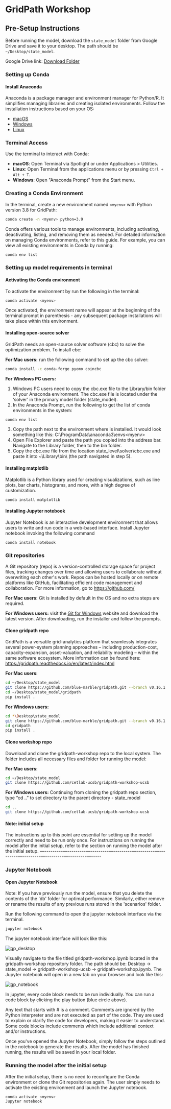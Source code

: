 # GridPath Workshop

## Pre-Setup Instructions
Before running the model, download the `state_model` folder from Google Drive and save it to your desktop. The path should be `~/Desktop/state_model`.

Google Drive link: [Download Folder](https://drive.google.com/drive/folders/1GnN0Eq1uCrRrRReP_92QB3Tz0MLzliB-)

### Setting up Conda

#### Install Anaconda
Anaconda is a package manager and environment manager for Python/R. It simplifies managing libraries and creating isolated environments. Follow the installation instructions based on your OS:

- [macOS](https://docs.anaconda.com/anaconda/install/mac-os/)
- [Windows](https://docs.anaconda.com/anaconda/install/windows/)
- [Linux](https://docs.anaconda.com/anaconda/install/linux/)

### Terminal Access
Use the terminal to interact with Conda:

- **macOS**: Open Terminal via Spotlight or under Applications > Utilities.
- **Linux**: Open Terminal from the applications menu or by pressing `Ctrl + Alt + T`.
- **Windows**: Open "Anaconda Prompt" from the Start menu.

### Creating a Conda Environment
In the terminal, create a new environment named `<myenv>` with Python version 3.8 for GridPath:

```bash
conda create -n <myenv> python=3.9
```
Conda offers various tools to manage environments, including activating, deactivating, listing, and removing them as needed. For detailed information on managing Conda environments, refer to this guide. For example, you can view all existing environments in Conda by running: 
```bash
conda env list
```
### Setting up model requirements in terminal
#### Activating the Conda environment
To activate the environment by run the following in the terminal:
```bash
conda activate <myenv>
```
Once activated, the environment name will appear at the beginning of the terminal prompt in parenthesis - any subsequent package installations will take place within this environment.
#### Installing open-source solver
GridPath needs an open-source solver software (cbc) to solve the optimization problem. To install cbc:

**For Mac users:** run the following command to set up the cbc solver: 
```bash
conda install -c conda-forge pyomo coincbc
```

**For Windows PC users:**
1. Windows PC users need to copy the cbc.exe file to the Library/bin folder of your Anaconda environment. The cbc.exe file is located under the ‘solver’ in the primary model folder (state_model).
2. In the Anaconda Prompt, run the following to get the list of conda environments in the system:
```bash
conda env list
```
3. Copy the path next to the environment where <myenv> is installed. It would look something like this: C:\ProgramData\anaconda3\envs\<myenv>
4. Open File Explorer and paste the path you copied into the address bar. Navigate to the Library folder, then to the bin folder.
5. Copy the cbc.exe file from the location state_level\solver\cbc.exe and paste it into ~\Library\bin\ (the path navigated in step 5).

#### Installing matplotlib
Matplotlib is a Python library used for creating visualizations, such as line plots, bar charts, histograms, and more, with a high degree of customization.
```baash
conda install matplotlib
```
#### Installing Jupyter notebook
Jupyter Notebook is an interactive development environment that allows users to write and run code in a web-based interface. Install Jupyter notebook invoking the following command
```baash
conda install notebook
```
### Git repositories
A Git repository (repo) is a version-controlled storage space for project files, tracking changes over time and allowing users to collaborate without overwriting each other's work. Repos can be hosted locally or on remote platforms like GitHub, facilitating efficient code management and collaboration. For more information, go to https://github.com/ 

**For Mac users:** Git is installed by default in the OS and no extra steps are required.

**For Windows users:** visit the [Git for Windows](https://git-scm.com/download/win) website and download the latest version. After downloading, run the installer and follow the prompts.

#### Clone gridpath repo
GridPath is a versatile grid-analytics platform that seamlessly integrates several power-system planning approaches – including production-cost, capacity-expansion, asset-valuation, and reliability modeling – within the same software ecosystem. More information can be found here: https://gridpath.readthedocs.io/en/latest/index.html 

**For Mac users:** 
``` bash
cd ~/Desktop/state_model 
git clone https://github.com/blue-marble/gridpath.git --branch v0.16.1
cd ~/Desktop/state_model/gridpath
pip install .
```
**For Windows users:** 
``` bash
cd *\Desktop\state_model 
git clone https://github.com/blue-marble/gridpath.git --branch v0.16.1
cd gridpath
pip install .
```

#### Clone workshop repo
Download and clone the gridpath-workshop repo to the local system. The folder includes all necessary files and folder for running the model:

**For Mac users:** 
```bash
cd ~/Desktop/state_model  
git clone https://github.com/cetlab-ucsb/gridpath-workshop-ucsb
```

**For Windows users:** Continuing from cloning the gridpath repo section, type “cd ..” to set directory to the parent directory - state_model
``` bash
cd ..
git clone https://github.com/cetlab-ucsb/gridpath-workshop-ucsb
```
#### Note: initial setup
The instructions up to this point are essential for setting up the model correctly and need to be run only once. For instructions on running the model after the initial setup, refer to the section on running the model after the initial setup.
—---------—---------—---------—---------—---------—---------—---------—---------—---------—-----

### Jupyter Notebook
#### Open Jupyter Notebook
Note: If you have previously run the model, ensure that you delete the contents of the 'db' folder for optimal performance. Similarly, either remove or rename the results of any previous runs stored in the 'scenarios' folder.

Run the following command to open the jupyter notebook interface via the terminal.
```bash
jupyter notebook
```
The jupyter notebook interface will look like this:

![gp_desktop](https://github.com/cetlab-ucsb/gridpath-workshop-ucsb/blob/main/gp_desktop.png)

Visually navigate to the file titled gridpath-workshop.ipynb located in the gridpath-workshop repository folder. The path should be: Desktop -> state_model -> gridpath-workshop-ucsb -> gridpath-workshop.ipynb. The Jupyter notebook will open in a new tab on your browser and look like this:

![gp_notebook](https://github.com/cetlab-ucsb/gridpath-workshop-ucsb/blob/main/gp_notebook.png)

In jupyter, every code block needs to be run individually. You can run a code block by clicking the play button (blue circle above).

Any text that starts with # is a comment. Comments are ignored by the Python interpreter and are not executed as part of the code. They are used to explain or clarify the code for developers, making it easier to understand. Some code blocks include comments which include additional context and/or instructions. 

Once you've opened the Jupyter Notebook, simply follow the steps outlined in the notebook to generate the results. After the model has finished running, the results will be saved in your local folder.

### Running the model after the initial setup
After the initial setup, there is no need to reconfigure the Conda environment or clone the Git repositories again. The user simply needs to activate the existing environment and launch the Jupyter notebook.
```bash
conda activate <myenv>
Jupyter notebook
```



